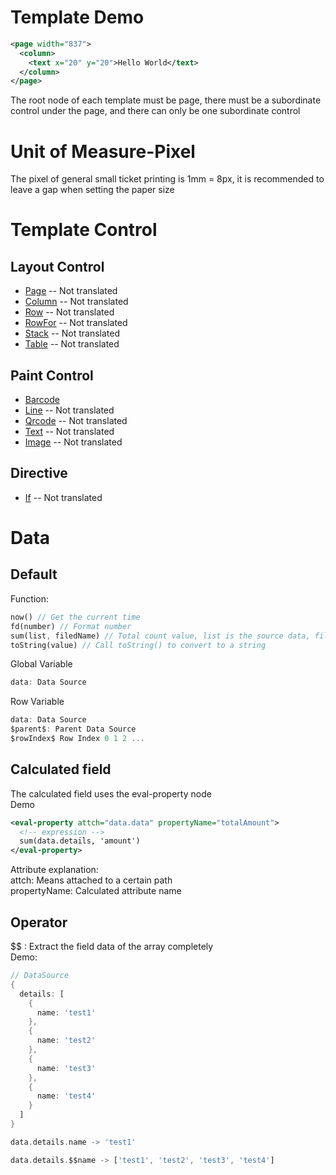 
# Template Demo

``` xml
<page width="837">
  <column>
    <text x="20" y="20">Hello World</text>
  </column>
</page>
```
The root node of each template must be page, there must be a subordinate control under the page, and there can only be one subordinate control

# Unit of Measure-Pixel
The pixel of general small ticket printing is 1mm = 8px, it is recommended to leave a gap when setting the paper size

# Template Control

## Layout Control
- [Page](controls/page.md) -- Not translated
- [Column](controls/column.md) -- Not translated
- [Row](controls/row.md) -- Not translated
- [RowFor](controls/row-for.md) -- Not translated
- [Stack](controls/stack.md) -- Not translated
- [Table](controls/table.md) -- Not translated

## Paint Control
- [Barcode](controls/barcode.md)
- [Line](controls/line.md) -- Not translated
- [Qrcode](controls/qrcode.md) -- Not translated
- [Text](controls/text.md) -- Not translated
- [Image](controls/image.md) -- Not translated

## Directive
- [If](directive/if.md) -- Not translated

# Data

## Default 
Function:
``` dart
now() // Get the current time
fd(number) // Format number
sum(list, filedName) // Total count value, list is the source data, filedName is the total field name, example sum(details,'qty')
toString(value) // Call toString() to convert to a string
```

Global Variable
``` dart
data: Data Source
```

Row Variable
``` dart
data: Data Source
$parent$: Parent Data Source
$rowIndex$ Row Index 0 1 2 ...
```

## Calculated field
The calculated field uses the eval-property node<br/>
Demo
``` xml
<eval-property attch="data.data" propertyName="totalAmount">
  <!-- expression -->
  sum(data.details, 'amount')
</eval-property>
```
Attribute explanation:<br/>
attch: Means attached to a certain path<br/>
propertyName:  Calculated attribute name

## Operator
$$ : Extract the field data of the array completely<br/>
Demo:
``` dart
// DataSource
{
  details: [
    {
      name: 'test1'
    },
    {
      name: 'test2'
    },
    {
      name: 'test3'
    },
    {
      name: 'test4'
    }
  ]
}

data.details.name -> 'test1'

data.details.$$name -> ['test1', 'test2', 'test3', 'test4']
```

